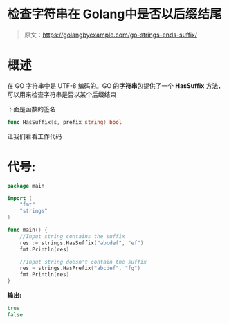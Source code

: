 # 检查字符串在 Golang中是否以后缀结尾

> 原文：<https://golangbyexample.com/go-strings-ends-suffix/>

# **概述**

在 GO 字符串中是 UTF-8 编码的。GO 的**字符串**包提供了一个 **HasSuffix** 方法，可以用来检查字符串是否以某个后缀结束

下面是函数的签名

```go
func HasSuffix(s, prefix string) bool
```

让我们看看工作代码

# **代号:**

```go
package main

import (
    "fmt"
    "strings"
)

func main() {
    //Input string contains the suffix
    res := strings.HasSuffix("abcdef", "ef")
    fmt.Println(res)

    //Input string doesn't contain the suffix
    res = strings.HasPrefix("abcdef", "fg")
    fmt.Println(res)
}
```

**输出:**

```go
true
false
```